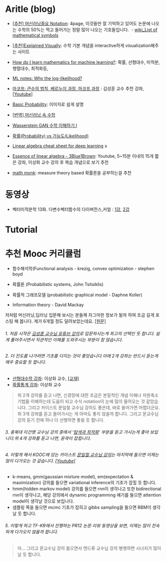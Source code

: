 

# Aritle (blog)

- [[추천] 머신러닝중요 Notation](http://www.deeplearningbook.org/contents/notation.html): 4page, 이것들만 잘 기억하고 있어도 논문에 나오는 수학의 50%는 먹고 들어가는 정말 많이 나오는 기호들입니다.
  - [wiki_List of mathematical symbols](https://en.wikipedia.org/wiki/List_of_mathematical_symbols?fref=gc)

- [[추천]Explained Visually](http://setosa.io/ev/): 수학 기본 개념을 interactive하게 visualization해주는 사이트

- [How do I learn mathematics for machine learning?](https://www.quora.com/How-do-I-learn-mathematics-for-machine-learning): 확률, 선형대수, 미적분, 행렬대수, 최적화등, 

- [ML notes: Why the log-likelihood?](https://blog.metaflow.fr/ml-notes-why-the-log-likelihood-24f7b6c40f83)

* [마코프: 큰수의 법칙, 베르누이 과정, 마코프 과정](http://fbsight.com/t/topic/43287) : 김성훈 교수 추천 강좌, [[Youtube]](https://youtu.be/Ws63I3F7Moc)

- [Basic Probability](http://students.brown.edu/seeing-theory/basic-probability/index.html#first): 이미지로 쉽게 설명

- [[번역] 머신러닝 속 수학](https://mingrammer.com/translation-the-mathematics-of-machine-learning)

- [Wasserstein GAN 수학 이해하기 I](https://www.slideshare.net/ssuser7e10e4/wasserstein-gan-i)

- [확률(Probability) vs 가능도(Likelihood)](http://rstudio-pubs-static.s3.amazonaws.com/204928_c2d6c62565b74a4987e935f756badfba.html)

- [Linear algebra cheat sheet for deep learning](https://medium.com/towards-data-science/linear-algebra-cheat-sheet-for-deep-learning-cd67aba4526c)
s

- [Essence of linear algebra - 3Blue1Brown](https://www.youtube.com/playlist?list=PLZHQObOWTQDPD3MizzM2xVFitgF8hE_ab): Youtube, 5~15분 이내의 15개 짧은 강좌, 이상화 교수 강의 후 복습 개념으로 보기 추천

- [math monk](https://www.youtube.com/user/mathematicalmonk?app=desktop): measure theory based 확률론을 공부하는걸 추천

# 동영상

- 벡터미적분학 13화. 다변수벡터함수의 다이버전스,커얼 : [1강](https://www.youtube.com/watch?v=jLWjtWWb0I8), [2강](https://www.youtube.com/watch?v=fvtjqkf4Wl4&feature=push-u&attr_tag=_9_gWW3ThBZSGlki-6)

# Tutorial

# 추천 Mooc 커리큘럼

- 함수해석학(Functional analysis - krezig, convex optimization - stephen boyd

- 확률론 (Probabilistic systems, John Tsitsiklis)

- 확률적 그래프모델 (probabilistic graphical model - Daphne Koller)

- Information theory - David Mackay



저처럼 머신러닝,딥러닝 입문해 보시는 분들께 자그마한 정보가 될까 하여 조금 길게 포스팅 해 봅니다. 제가 6개월 정도 달려보았는데요. [[원문]](https://www.facebook.com/groups/TensorFlowKR/permalink/485458151795248/)

###### 1. 처음 시작은 [김성훈 교수님 유튜브 강의](https://www.youtube.com/playlist?list=PLlMkM4tgfjnLSOjrEJN31gZATbcj_MpUm)로 입문하시는게 최고의 선택인 듯 합니다. 쉽게 풀어주시면서 직관적인 이해를 도와주시는 부분이 참 많습니다.

###### 2. 더 진도를 나가려면 기초를 다지는 것이 좋았습니다.아래 2개 강좌는 반드시 듣는게 매우 중요할 듯 합니다.
  - [선형대수학 강좌](https://www.youtube.com/playlist?list=PLSN_PltQeOyjDGSghAf92VhdMBeaLZWR3): 이상화 교수, [[교재]](http://www.kocw.net/home/search/kemView.do?kemId=977757)
  - [확률통계 강좌](https://www.youtube.com/playlist?list=PLSN_PltQeOyjmRIsC7VNirXOBqWoypd4V): 이상화 교수

> 위 2개 강의를 듣고 나면, 신경망에 대한 조금은 본질적인 개념 이해나 차원축소 기법들 이해하는데 도움이 되고 수식 notation이 눈에 많이 들어오는 것 같았습니다. 그리고 카이스트 문일철 교수님 강의도 좋은데, 바로 들어가면 어렵더군요. 위 3개 강좌를 듣고 들어가시는 게 아마도 좋지 않을까 합니다. 그리고 문교수님 강의 듣기 전에 하나 더 선행하면 좋을 듯 합니다.

###### 3. 충북대 이건명 교수님 강의 중에서 ‘[탐색과 최적화](http://www.kocw.net/home/search/kemView.do?kemId=1170523)’ 부분을 듣고 가시는게 좋아 보입니다.위 4개 강좌를 듣고 나면, 윤곽이 잡힙니다.

###### 4. 이렇게 해서 KOOC에 있는 카이스트 [문일철 교수님 강의](http://seslab.kaist.ac.kr/xe2/page_GBex27)는 마지막에 들으면 이제는 많이 다가오는 것 같습니다. [[Youtube]](https://www.youtube.com/channel/UC9caTTXVw19PtY07es58NDg)
  - k-means, gmm(gaussian mixture model), em(expectation & maximization) 강의를 들으면 variational inference의 기초가 잡힐 듯 합니다.
  - hmm(hidden markov model) 강의를 들으면 rnn이 생각나고 또한 bidirectional rnn이 생각나고, 해당 강의에서 dynamic programming 얘기를 들으면 attention model이 생각날 것으로 보입니다.
  - 샘플링 쪽을 들으면 mcmc 기초가 잡히고 gibbs sampling을 들으면 RBM이 생각날 듯 합니다.

###### 5. 이렇게 하고 TF-KR에서 진행하는 PR12 논문 리뷰 동영상을 보면, 이제는 많이 친숙하게 다가오지 않을까 합니다.

> 아… 그리고 문교수님 강의 들으면서 앤드류 교수님 강의 병행하면 시너지가 많이 날 듯 합니다.
